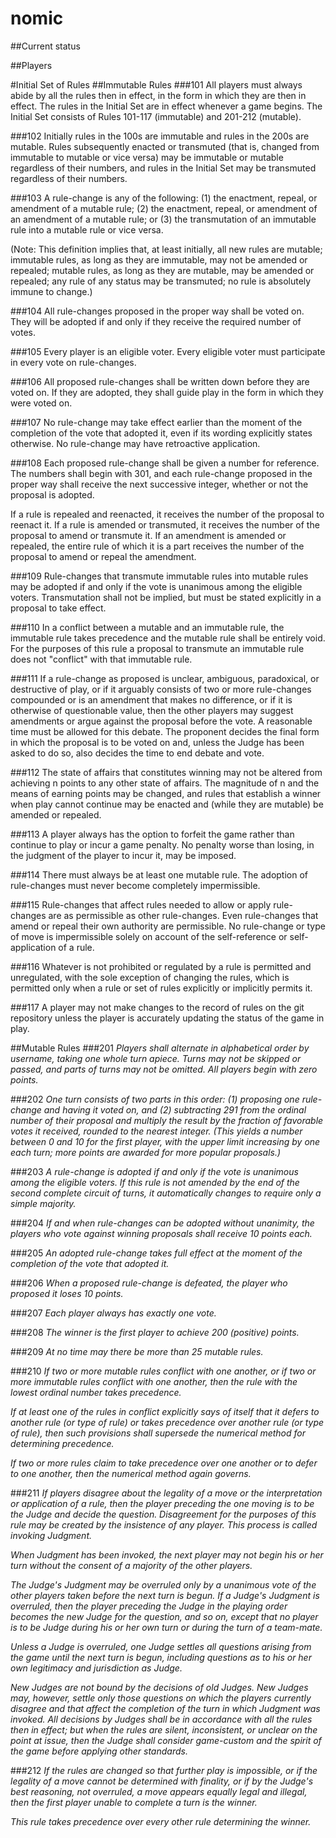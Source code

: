 nomic
=====
##Current status


##Players


#Initial Set of Rules
##Immutable Rules
###101
All players must always abide by all the rules then in effect, in the form in which they are then in effect. The rules in the Initial Set are in effect whenever a game begins. The Initial Set consists of Rules 101-117 (immutable) and 201-212 (mutable).

###102
Initially rules in the 100s are immutable and rules in the 200s are mutable. Rules subsequently enacted or transmuted (that is, changed from immutable to mutable or vice versa) may be immutable or mutable regardless of their numbers, and rules in the Initial Set may be transmuted regardless of their numbers.

###103
A rule-change is any of the following: (1) the enactment, repeal, or amendment of a mutable rule; (2) the enactment, repeal, or amendment of an amendment of a mutable rule; or (3) the transmutation of an immutable rule into a mutable rule or vice versa.

(Note: This definition implies that, at least initially, all new rules are mutable; immutable rules, as long as they are immutable, may not be amended or repealed; mutable rules, as long as they are mutable, may be amended or repealed; any rule of any status may be transmuted; no rule is absolutely immune to change.)

###104
All rule-changes proposed in the proper way shall be voted on. They will be adopted if and only if they receive the required number of votes.

###105
Every player is an eligible voter. Every eligible voter must participate in every vote on rule-changes.

###106
All proposed rule-changes shall be written down before they are voted on. If they are adopted, they shall guide play in the form in which they were voted on.

###107
No rule-change may take effect earlier than the moment of the completion of the vote that adopted it, even if its wording explicitly states otherwise. No rule-change may have retroactive application.

###108
Each proposed rule-change shall be given a number for reference. The numbers shall begin with 301, and each rule-change proposed in the proper way shall receive the next successive integer, whether or not the proposal is adopted.

If a rule is repealed and reenacted, it receives the number of the proposal to reenact it. If a rule is amended or transmuted, it receives the number of the proposal to amend or transmute it. If an amendment is amended or repealed, the entire rule of which it is a part receives the number of the proposal to amend or repeal the amendment.

###109
Rule-changes that transmute immutable rules into mutable rules may be adopted if and only if the vote is unanimous among the eligible voters. Transmutation shall not be implied, but must be stated explicitly in a proposal to take effect.

###110
In a conflict between a mutable and an immutable rule, the immutable rule takes precedence and the mutable rule shall be entirely void. For the purposes of this rule a proposal to transmute an immutable rule does not "conflict" with that immutable rule.

###111
If a rule-change as proposed is unclear, ambiguous, paradoxical, or destructive of play, or if it arguably consists of two or more rule-changes compounded or is an amendment that makes no difference, or if it is otherwise of questionable value, then the other players may suggest amendments or argue against the proposal before the vote. A reasonable time must be allowed for this debate. The proponent decides the final form in which the proposal is to be voted on and, unless the Judge has been asked to do so, also decides the time to end debate and vote.

###112
The state of affairs that constitutes winning may not be altered from achieving n points to any other state of affairs. The magnitude of n and the means of earning points may be changed, and rules that establish a winner when play cannot continue may be enacted and (while they are mutable) be amended or repealed.

###113
A player always has the option to forfeit the game rather than continue to play or incur a game penalty. No penalty worse than losing, in the judgment of the player to incur it, may be imposed.

###114
There must always be at least one mutable rule. The adoption of rule-changes must never become completely impermissible.

###115
Rule-changes that affect rules needed to allow or apply rule-changes are as permissible as other rule-changes. Even rule-changes that amend or repeal their own authority are permissible. No rule-change or type of move is impermissible solely on account of the self-reference or self-application of a rule.

###116
Whatever is not prohibited or regulated by a rule is permitted and unregulated, with the sole exception of changing the rules, which is permitted only when a rule or set of rules explicitly or implicitly permits it.

###117
A player may not make changes to the record of rules on the git repository unless the player is accurately updating the status of the game in play.

##Mutable Rules
###201
*Players shall alternate in alphabetical order by username, taking one whole turn apiece. Turns may not be skipped or passed, and parts of turns may not be omitted. All players begin with zero points.*

###202
*One turn consists of two parts in this order: (1) proposing one rule-change and having it voted on, and (2) subtracting 291 from the ordinal number of their proposal and multiply the result by the fraction of favorable votes it received, rounded to the nearest integer. (This yields a number between 0 and 10 for the first player, with the upper limit increasing by one each turn; more points are awarded for more popular proposals.)*

###203
*A rule-change is adopted if and only if the vote is unanimous among the eligible voters. If this rule is not amended by the end of the second complete circuit of turns, it automatically changes to require only a simple majority.*

###204
*If and when rule-changes can be adopted without unanimity, the players who vote against winning proposals shall receive 10 points each.*

###205
*An adopted rule-change takes full effect at the moment of the completion of the vote that adopted it.*

###206
*When a proposed rule-change is defeated, the player who proposed it loses 10 points.*

###207
*Each player always has exactly one vote.*

###208
*The winner is the first player to achieve 200 (positive) points.*

###209
*At no time may there be more than 25 mutable rules.*

###210
*If two or more mutable rules conflict with one another, or if two or more immutable rules conflict with one another, then the rule with the lowest ordinal number takes precedence.*

*If at least one of the rules in conflict explicitly says of itself that it defers to another rule (or type of rule) or takes precedence over another rule (or type of rule), then such provisions shall supersede the numerical method for determining precedence.*

*If two or more rules claim to take precedence over one another or to defer to one another, then the numerical method again governs.*

###211
*If players disagree about the legality of a move or the interpretation or application of a rule, then the player preceding the one moving is to be the Judge and decide the question. Disagreement for the purposes of this rule may be created by the insistence of any player. This process is called invoking Judgment.*

*When Judgment has been invoked, the next player may not begin his or her turn without the consent of a majority of the other players.*

*The Judge's Judgment may be overruled only by a unanimous vote of the other players taken before the next turn is begun. If a Judge's Judgment is overruled, then the player preceding the Judge in the playing order becomes the new Judge for the question, and so on, except that no player is to be Judge during his or her own turn or during the turn of a team-mate.*

*Unless a Judge is overruled, one Judge settles all questions arising from the game until the next turn is begun, including questions as to his or her own legitimacy and jurisdiction as Judge.*

*New Judges are not bound by the decisions of old Judges. New Judges may, however, settle only those questions on which the players currently disagree and that affect the completion of the turn in which Judgment was invoked. All decisions by Judges shall be in accordance with all the rules then in effect; but when the rules are silent, inconsistent, or unclear on the point at issue, then the Judge shall consider game-custom and the spirit of the game before applying other standards.*

###212
*If the rules are changed so that further play is impossible, or if the legality of a move cannot be determined with finality, or if by the Judge's best reasoning, not overruled, a move appears equally legal and illegal, then the first player unable to complete a turn is the winner.*

*This rule takes precedence over every other rule determining the winner.*
